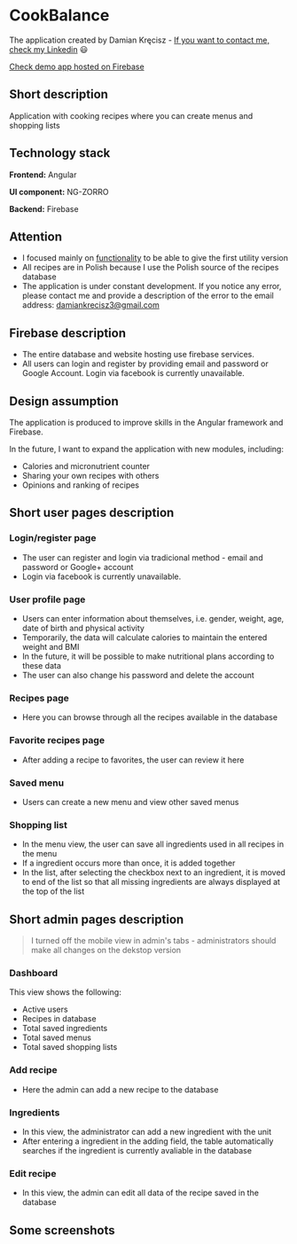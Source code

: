 # CookBalance

The application created by Damian Kręcisz - [If you want to contact me, check my Linkedin](https://www.linkedin.com/in/damiankrecisz/) :smiley:

[Check demo app hosted on Firebase](https://cookbalance-41649.web.app/)


## Short description
Application with cooking recipes where you can create menus and shopping lists


## Technology stack 

**Frontend:** Angular

**UI component:** NG-ZORRO

**Backend:** Firebase

## Attention

- I focused mainly on <ins>functionality</ins> to be able to give the first utility version
- All recipes are in Polish because I use the Polish source of the recipes database
- The application is under constant development. If you notice any error, please contact me and provide a description of the error to the email address: damiankrecisz3@gmail.com
 
## Firebase description

- The entire database and website hosting use firebase services.
- All users can login and register by providing email and password or Google Account. Login via facebook is currently unavailable.

## Design assumption

The application is produced to improve skills in the Angular framework and Firebase.

 In the future, I want to expand the application with new modules, including:
 - Calories and micronutrient counter
 - Sharing your own recipes with others
 - Opinions and ranking of recipes

## Short user pages description

### Login/register page

 - The user can register and login via tradicional method - email and password or Google+ account
 - Login via facebook is currently unavailable.
 
### User profile page
 - Users can enter information about themselves, i.e. gender, weight, age, date of birth and physical activity
 - Temporarily, the data will calculate calories to maintain the entered weight and BMI
 - In the future, it will be possible to make nutritional plans according to these data
 - The user can also change his password and delete the account 

### Recipes page

 - Here you can browse through all the recipes available in the database

### Favorite recipes page

 - After adding a recipe to favorites, the user can review it here

### Saved menu

 - Users can create a new menu and view other saved menus

### Shopping list

 - In the menu view, the user can save all ingredients used in all recipes in the menu
 - If a ingredient occurs more than once, it is added together
 - In the list, after selecting the checkbox next to an ingredient, it is moved to end of the list so that all missing ingredients are always displayed at the top of the list


## Short admin pages description

> I turned off the mobile view in admin's tabs - administrators should make all changes on the dekstop version

### Dashboard

This view shows the following:

 - Active users
 - Recipes in database
 - Total saved ingredients
 - Total saved menus
 - Total saved shopping lists
 
### Add recipe

 - Here the admin can add a new recipe to the database

### Ingredients

 - In this view, the administrator can add a new ingredient with the unit
 - After entering a ingredient in the adding field, the table automatically searches if the ingredient is currently avaliable in the database

### Edit recipe

 - In this view, the admin can edit all data of the recipe saved in the database

## Some screenshots




